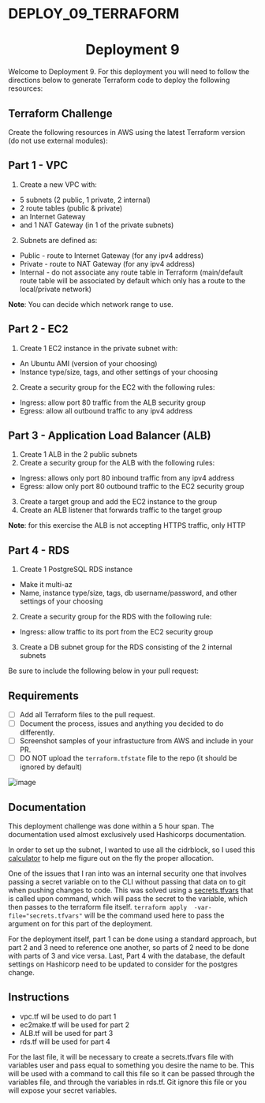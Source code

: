 # DEPLOY_09_TERRAFORM

<h1 align=center>Deployment 9</h1>

Welcome to Deployment 9. For this deployment you will need to follow the directions below to generate Terraform code to deploy the following resources:

## Terraform Challenge
Create the following resources in AWS using the latest Terraform version (do not use external modules):

## Part 1 - VPC
1. Create a new VPC with:
  * 5 subnets (2 public, 1 private, 2 internal)
  * 2 route tables (public & private)
  * an Internet Gateway
  * and 1 NAT Gateway (in 1 of the private subnets)

2. Subnets are defined as:
 * Public - route to Internet Gateway (for any ipv4 address)
 * Private - route to NAT Gateway (for any ipv4 address)
 * Internal - do not associate any route table in Terraform (main/default route table will be associated by default which only has a route to the local/private network)

**Note**: You can decide which network range to use.

## Part 2 - EC2
1. Create 1 EC2 instance in the private subnet with:
  * An Ubuntu AMI (version of your choosing)
  * Instance type/size, tags, and other settings of your choosing
2. Create a security group for the EC2 with the following rules:
  * Ingress: allow port 80 traffic from the ALB security group
  * Egress: allow all outbound traffic to any ipv4 address

## Part 3 - Application Load Balancer (ALB)
1. Create 1 ALB in the 2 public subnets
2. Create a security group for the ALB with the following rules:
  * Ingress: allows only port 80 inbound traffic from any ipv4 address
  * Egress: allow only port 80 outbound traffic to the EC2 security group
3. Create a target group and add the EC2 instance to the group
4. Create an ALB listener that forwards traffic to the target group

**Note**: for this exercise the ALB is not accepting HTTPS traffic, only HTTP

## Part 4 - RDS
1. Create 1 PostgreSQL RDS instance
  * Make it multi-az
  * Name, instance type/size, tags, db username/password, and other settings of your choosing
2. Create a security group for the RDS with the following rule:
  * Ingress: allow traffic to its port from the EC2 security group
3. Create a DB subnet group for the RDS consisting of the 2 internal subnets


Be sure to include the following below in your pull request: 

## Requirements
- [ ] Add all Terraform files to the pull request.
- [ ] Document the process, issues and anything you decided to do differently.
- [ ] Screenshot samples of your infrastucture from AWS and include in your PR.
- [ ] DO NOT upload the `terraform.tfstate` file to the repo (it should be ignored by default)

![image](https://p2zk82o7hr3yb6ge7gzxx4ki-wpengine.netdna-ssl.com/wp-content/uploads/terraform-x-aws-1.png)


<h2> Documentation </h2>

This deployment challenge was done within a 5 hour span. The documentation used almost exclusively used Hashicorps documentation.

In order to set up the subnet, I wanted to use all the cidrblock, so I used this [calculator](https://www.davidc.net/sites/default/subnets/subnets.html) to help me figure out on the fly the proper allocation.

One of the issues that I ran into was an internal security one that involves passing a secret variable on to the CLI without passing that data on to git when pushing changes to code. This was solved using a [secrets.tfvars](https://learn.hashicorp.com/tutorials/terraform/sensitive-variables?in=terraform/0-14) that is called upon command, which will pass the secret to the variable, which then passes to the terraform file itself. ```terraform apply 
-var-file="secrets.tfvars"``` will be the command used here to pass the argument on for this part of the deployment.

For the deployment itself, part 1 can be done using a standard approach, but part 2 and 3 need to reference one another, so parts of 2 need to be done with parts of 3 and vice versa. Last, Part 4 with the database, the default settings on Hashicorp need to be updated to consider for the postgres change.


<h2>Instructions</h2>

- vpc.tf wil be used to do part 1
- ec2make.tf will be used for part 2
- ALB.tf will be used for part 3
- rds.tf will be used for part 4

For the last file, it will be necessary to create a secrets.tfvars file with variables user and pass equal to something you desire the name to be. This will be used with a command to call this file so it can be passed through the variables file, and through the variables in rds.tf. Git ignore this file or you will expose your secret variables.
